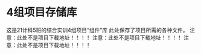 # 4组项目存储库
这是21计科5班的综合实训4组项目“组件”库
此处保存了项目所需的各种文件。
注意：此处不是项目下载地址！！！！
注意：此处不是项目下载地址！！！！
注意：此处不是项目下载地址！！！！

